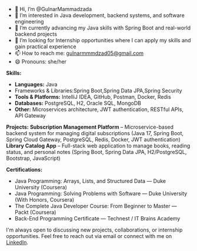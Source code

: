 - 👋 Hi, I’m @GulnarMammadzada
- 👀 I’m interested in Java development, backend systems, and software engineering
- 🌱 I’m currently advancing my Java skills with Spring Boot and real-world backend projects
- 💞️ I’m looking for Internship opportunities where I can apply my skills and gain practical experience
- 📫 How to reach me: gulnarmmmdzad05@gmail.com
- 😄 Pronouns: she/her

**Skills:**
- **Languages:** Java
- Frameworks & Libraries:Spring Boot,Spring Data JPA,Spring Security 
- **Tools & Platforms:** IntelliJ IDEA, GitHub, Postman, Docker, Redis
- **Databases:** PostgreSQL, H2, Oracle SQL, MongoDB
- **Other:** Microservices architecture, JWT authentication, RESTful APIs, API Gateway 

**Projects:**
 **Subscription Management Platform** – Microservice-based backend system for managing digital subscriptions (Java 17, Spring Boot, Spring Cloud Gateway, PostgreSQL, Redis, Docker, JWT authentication)
 **Library Catalog App** – Full-stack web application to manage books, reading status, and personal notes (Spring Boot, Spring Data JPA, H2/PostgreSQL, Bootstrap, JavaScript)

**Certifications:**
- Java Programming: Arrays, Lists, and Structured Data — Duke University (Coursera)
- Java Programming: Solving Problems with Software — Duke University (With Honors, Coursera)
- The Complete Java Developer Course: From Beginner to Master — Packt (Coursera)
- Back-End Programming Certificate — Technest / IT Brains Academy

I'm always open to discussing new projects, collaborations, or internship opportunities. Feel free to reach out via email or connect with me on [LinkedIn](https://www.linkedin.com/in/gulnar-mammadzada-058825288/).
